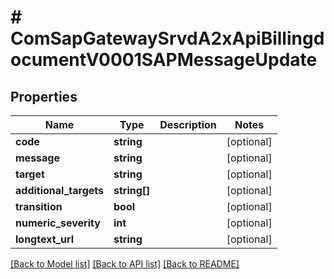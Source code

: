 # # ComSapGatewaySrvdA2xApiBillingdocumentV0001SAPMessageUpdate

## Properties

Name | Type | Description | Notes
------------ | ------------- | ------------- | -------------
**code** | **string** |  | [optional]
**message** | **string** |  | [optional]
**target** | **string** |  | [optional]
**additional_targets** | **string[]** |  | [optional]
**transition** | **bool** |  | [optional]
**numeric_severity** | **int** |  | [optional]
**longtext_url** | **string** |  | [optional]

[[Back to Model list]](../../README.md#models) [[Back to API list]](../../README.md#endpoints) [[Back to README]](../../README.md)
